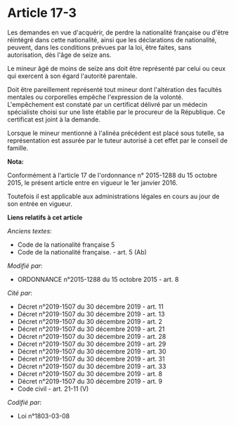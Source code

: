 # Article 17-3

Les demandes en vue d'acquérir, de perdre la nationalité française ou d'être réintégré dans cette nationalité, ainsi que les
déclarations de nationalité, peuvent, dans les conditions prévues par la loi, être faites, sans autorisation, dès l'âge de
seize ans.

Le mineur âgé de moins de seize ans doit être représenté par celui ou ceux qui exercent à son égard l'autorité parentale.

Doit être pareillement représenté tout mineur dont l'altération des facultés mentales ou corporelles empêche l'expression de
la volonté. L'empêchement est constaté par un certificat délivré par un médecin spécialiste choisi sur une liste établie par
le procureur de la République. Ce certificat est joint à la demande.

Lorsque le mineur mentionné à l'alinéa précédent est placé sous tutelle, sa représentation est assurée par le tuteur autorisé
à cet effet par le conseil de famille.

**Nota:**

Conformément à l'article 17 de l'ordonnance n° 2015-1288 du 15 octobre 2015, le présent article entre en vigueur le 1er
janvier 2016.

Toutefois il est applicable aux administrations légales en cours au jour de son entrée en vigueur.

**Liens relatifs à cet article**

_Anciens textes_:

  - Code de la nationalité française 5
  - Code de la nationalité française. - art. 5 (Ab)

_Modifié par_:

  - ORDONNANCE n°2015-1288 du 15 octobre 2015 - art. 8

_Cité par_:

  - Décret n°2019-1507 du 30 décembre 2019 - art. 11
  - Décret n°2019-1507 du 30 décembre 2019 - art. 13
  - Décret n°2019-1507 du 30 décembre 2019 - art. 2
  - Décret n°2019-1507 du 30 décembre 2019 - art. 21
  - Décret n°2019-1507 du 30 décembre 2019 - art. 28
  - Décret n°2019-1507 du 30 décembre 2019 - art. 29
  - Décret n°2019-1507 du 30 décembre 2019 - art. 30
  - Décret n°2019-1507 du 30 décembre 2019 - art. 31
  - Décret n°2019-1507 du 30 décembre 2019 - art. 33
  - Décret n°2019-1507 du 30 décembre 2019 - art. 8
  - Décret n°2019-1507 du 30 décembre 2019 - art. 9
  - Code civil - art. 21-11 (V)

_Codifié par_:

  - Loi n°1803-03-08
